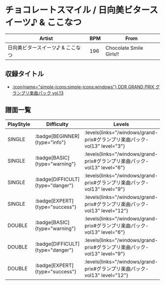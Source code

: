 # チョコレートスマイル / 日向美ビタースイーツ♪ & ここなつ

|Artist|BPM|From|
|------|---|----|
|日向美ビタースイーツ♪ & ここなつ|196|Chocolate Smile Girls!!|

## 収録タイトル

- [:icon{name="simple-icons:simple-icons:windows"} DDR GRAND PRIX グランプリ楽曲パック vol.13](/windows/grand-prix#グランプリ楽曲パック-vol13)

## 譜面一覧

|PlayStyle|Difficulty|Levels|Notes|Movie|
|---------|----------|------|-----|-----|
|SINGLE| :badge[BEGINNER]{type="info"}| :levels{links="/windows/grand-prix#グランプリ楽曲パック-vol13" level="3"}|102/0||
|SINGLE| :badge[BASIC]{type="warning"}| :levels{links="/windows/grand-prix#グランプリ楽曲パック-vol13" level="6"}|184/11||
|SINGLE| :badge[DIFFICULT]{type="danger"}| :levels{links="/windows/grand-prix#グランプリ楽曲パック-vol13" level="9"}|295/20||
|SINGLE| :badge[EXPERT]{type="success"}| :levels{links="/windows/grand-prix#グランプリ楽曲パック-vol13" level="12"}|394/16||
|DOUBLE| :badge[BASIC]{type="warning"}| :levels{links="/windows/grand-prix#グランプリ楽曲パック-vol13" level="6"}|171/2||
|DOUBLE| :badge[DIFFICULT]{type="danger"}| :levels{links="/windows/grand-prix#グランプリ楽曲パック-vol13" level="9"}|263/11||
|DOUBLE| :badge[EXPERT]{type="success"}| :levels{links="/windows/grand-prix#グランプリ楽曲パック-vol13" level="12"}|377/15||

